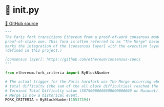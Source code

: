 # 🐍 __init__.py

[🐙 GitHub source](https://github.com/ethereum/execution-specs/blob/c5415056a4a7066906f67c203ec5364a9de8e017/src/ethereum/paris/__init__.py)

```python
"""
The Paris fork transitions Ethereum from a proof-of-work consensus model to a
proof-of-stake one. This fork is often referred to as "The Merge" because it
marks the integration of the [consensus layer] with the execution layer
(defined in this project.)

[consensus layer]: https://github.com/ethereum/consensus-specs
"""

from ethereum.fork_criteria import ByBlockNumber

# The actual trigger for the Paris hardfork was The Merge occurring when
# total difficulty (the sum of the all block difficulties) reached the
# Terminal Total Difficulty value (58750000000000000000000 on Mainnet). The
# Merge is now a historical event.
FORK_CRITERIA = ByBlockNumber(15537394)
```
